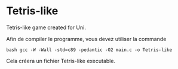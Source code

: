 # Tetris-like
Tetris-like game created for Uni.

Afin de compiler le programme, vous devez utiliser la commande

```bash gcc -W -Wall -std=c89 -pedantic -O2 main.c -o Tetris-like ```

Cela créera un fichier Tetris-like executable.